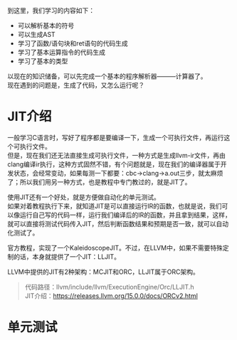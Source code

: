 
到这里，我们学习的内容如下：

- 可以解析基本的符号
- 可以生成AST
- 学习了函数/语句块和ret语句的代码生成
- 学习了基本运算指令的代码生成
- 学习了基本的类型

以现在的知识储备，可以先完成一个基本的程序解析器———计算器了。  
现在遇到的问题是，生成了代码，又怎么运行呢？  

# JIT介绍

一般学习C语言时，写好了程序都是要编译一下，生成一个可执行文件，再运行这个可执行文件。  
但是，现在我们还无法直接生成可执行文件，一种方式是生成llvm-ir文件，再由clang编译ir执行，这种方式固然不错，有个问题就是，现在我们的编译器属于开发状态，会经常变动，如果每测一下都要：cbc->clang->a.out三步，就太麻烦了；所以我们用另一种方式，也是教程中专门教过的，就是JIT了。  

使用JIT还有一个好处，就是方便做自动化的单元测试。  
如果对着教程执行下来，就知道JIT是可以直接运行IR的函数，也就是说，我们可以像运行自己写的代码一样，运行我们编译后的IR的函数，并且拿到结果，这样，就可以直接将测试代码传入JIT，然后判断函数结果和预期是否一致，就可以自动化测试了。  

官方教程，实现了一个KaleidoscopeJIT。不过，在LLVM中，如果不需要特殊定制的话，本身就提供了一个JIT：LLJIT。

LLVM中提供的JIT有2种架构：MCJIT和ORC，LLJIT属于ORC架构。  

> 代码路径：llvm/include/llvm/ExecutionEngine/Orc/LLJIT.h  
> JIT介绍：https://releases.llvm.org/15.0.0/docs/ORCv2.html  

# 单元测试


